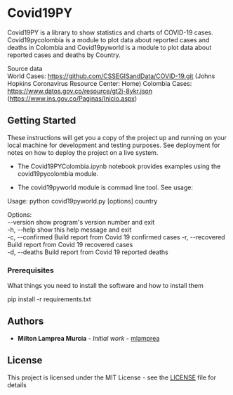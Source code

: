 # Covid19PY

Covid19PY is a library to show statistics and charts of COVID-19 cases.
Covid19pycolombia is a module to plot data about reported cases and deaths in Colombia and Covid19pyworld is a module to plot data about reported cases and deaths by Country.

Source data  
World Cases: https://github.com/CSSEGISandData/COVID-19.git (Johns Hopkins Coronavirus Resource Center: Home)
Colombia Cases: https://www.datos.gov.co/resource/gt2j-8ykr.json (https://www.ins.gov.co/Paginas/Inicio.aspx)

## Getting Started

These instructions will get you a copy of the project up and running on your local machine for development and testing purposes. See deployment for notes on how to deploy the project on a live system.

- The Covid19PYColombia.ipynb notebook provides examples using the covid19pycolombia module.

- The covid19pyworld module is commad line tool. See usage:

Usage: python covid19pyworld.py [options] country  

Options:  
  --version        show program's version number and exit  
  -h, --help       show this help message and exit  
  -c, --confirmed  Build report from Covid 19 confirmed cases 
  -r, --recovered  Build report from Covid 19 recovered cases  
  -d, --deaths     Build report from Covid 19 reported deaths  


### Prerequisites

What things you need to install the software and how to install them

pip install -r requirements.txt


## Authors

* **Milton Lamprea Murcia** - *Initial work* - [mlamprea](https://github.com/mlamprea)


## License

This project is licensed under the MIT License - see the [LICENSE](LICENSE) file for details
